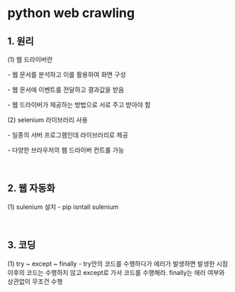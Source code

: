 <h1>python web crawling</h1>
<h2>1. 원리</h2>
<p>(1) 웹 드라이버란</p>
<p>- 웹 문서를 분석하고 이를 활용하여 화면 구성</p>
<p>- 웹 문서에 이벤트를 전달하고 결과값을 받음</p>
<p>- 웹 드라이버가 제공하는 방법으로 서로 주고 받아야 함</p>
<p>(2) selenium 라이브러리 사용</p>
<p>- 일종의 서버 프로그램인데 라이브러리로 제공</p>
<p>- 다양한 브라우저의 웹 드라이버 컨트롤 가능</p>
<br>
<h2>2. 웹 자동화</h2>
<p>(1) sulenium 설치
- pip isntall sulenium</p>
<p></p>
<br>
<h2>3. 코딩</h2>
<p>(1) try ~ except ~ finally
- try안의 코드를 수행하다가 에러가 발생하면 발생한 시점 이후의 코드는 수행하지 않고
  except로 가서 코드를 수행해라. finally는 에러 여부와 상관없이 무조건 수행</p>
